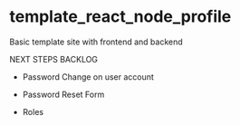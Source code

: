 # template_react_node_profile
Basic template site with frontend and backend

NEXT STEPS BACKLOG

- Password Change on user account

- Password Reset Form

- Roles
